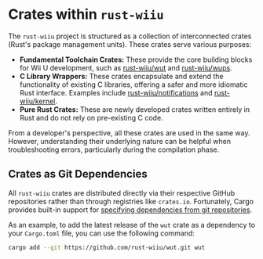# Crates within `rust-wiiu`

The `rust-wiiu` project is structured as a collection of interconnected crates (Rust's package management units). These crates serve various purposes:

- **Fundamental Toolchain Crates:** These provide the core building blocks for Wii U development, such as [rust-wiiu/wut](https://github.com/rust-wiiu/wut) and [rust-wiiu/wups](https://github.com/rust-wiiu/wups).
- **C Library Wrappers:** These crates encapsulate and extend the functionality of existing C libraries, offering a safer and more idiomatic Rust interface. Examples include [rust-wiiu/notifications](https://github.com/rust-wiiu/notifications) and [rust-wiiu/kernel](https://github.com/rust-wiiu/kernel).
- **Pure Rust Crates:** These are newly developed crates written entirely in Rust and do not rely on pre-existing C code.

From a developer's perspective, all these crates are used in the same way. However, understanding their underlying nature can be helpful when troubleshooting errors, particularly during the compilation phase.

## Crates as Git Dependencies

All `rust-wiiu` crates are distributed directly via their respective GitHub repositories rather than through registries like `crates.io`. Fortunately, Cargo provides built-in support for [specifying dependencies from git repositories](https://doc.rust-lang.org/cargo/reference/specifying-dependencies.html#specifying-dependencies-from-git-repositories).

As an example, to add the latest release of the `wut` crate as a dependency to your `Cargo.toml` file, you can use the following command:

```bash
cargo add --git https://github.com/rust-wiiu/wut.git wut
